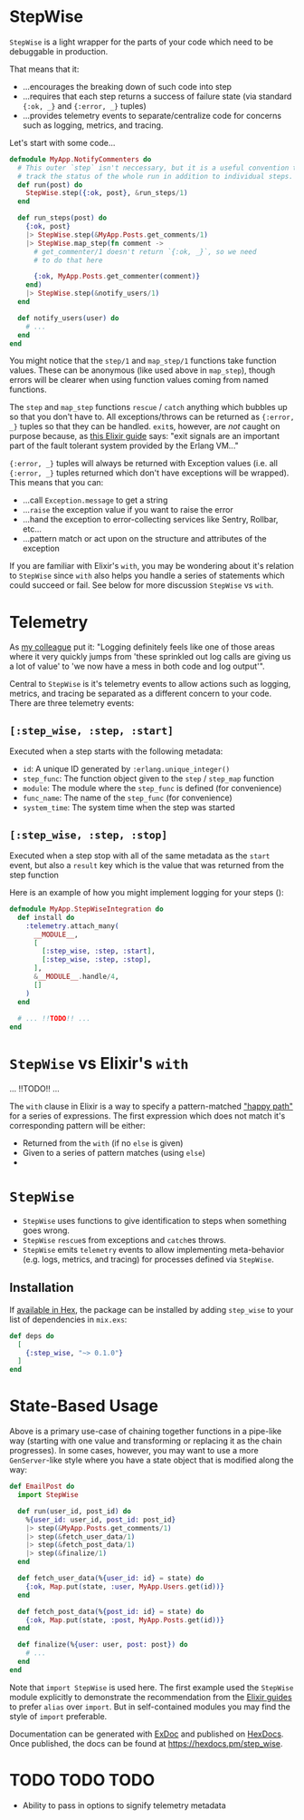 # StepWise

`StepWise` is a light wrapper for the parts of your code which need to be debuggable in production.

That means that it:

 * ...encourages the breaking down of such code into step
 * ...requires that each step returns a success of failure state (via standard `{:ok, _}` and `{:error, _}` tuples)
 * ...provides telemetry events to separate/centralize code for concerns such as logging, metrics, and tracing.

Let's start with some code...

```elixir
defmodule MyApp.NotifyCommenters do
  # This outer `step` isn't neccessary, but it is a useful convention to be able to
  # track the status of the whole run in addition to individual steps.
  def run(post) do
    StepWise.step({:ok, post}, &run_steps/1)
  end

  def run_steps(post) do
    {:ok, post}
    |> StepWise.step(&MyApp.Posts.get_comments/1)
    |> StepWise.map_step(fn comment ->
      # get_commenter/1 doesn't return `{:ok, _}`, so we need
      # to do that here

      {:ok, MyApp.Posts.get_commenter(comment)}
    end)
    |> StepWise.step(&notify_users/1)
  end

  def notify_users(user) do
    # ...
  end
end
```

You might notice that the `step/1` and `map_step/1` functions take function values.  These can be anonymous (like used above in `map_step`), though errors will be clearer when using function values coming from named functions.

The `step` and `map_step` functions `rescue` / `catch` anything which bubbles up so that you don't have to.  All exceptions/throws can be returned as `{:error, _}` tuples so that they can be handled.  `exit`s, however, are *not* caught on purpose because, as [this Elixir guide](https://elixir-lang.org/getting-started/try-catch-and-rescue.html#exits) says: "exit signals are an important part of the fault tolerant system provided by the Erlang VM..."

`{:error, _}` tuples will always be returned with Exception values (i.e. all `{:error, _}` tuples returned which don't have exceptions will be wrapped).  This means that you can:

 * ...call `Exception.message` to get a string
 * ...`raise` the exception value if you want to raise the error
 * ...hand the exception to error-collecting services like Sentry, Rollbar, etc...
 * ...pattern match or act upon on the structure and attributes of the exception

If you are familiar with Elixir's `with`, you may be wondering about it's relation to `StepWise` since `with` also helps you handle a series of statements which could succeed or fail.  See below for more discussion `StepWise` vs `with`.

# Telemetry

As [my colleague](https://github.com/linduxed) put it: "Logging definitely feels like one of those areas where it very quickly jumps from 'these sprinkled out log calls are giving us a lot of value' to 'we now have a mess in both code and log output'".

Central to `StepWise` is it's telemetry events to allow actions such as logging, metrics, and tracing be separated as a different concern to your code.  There are three telemetry events:

## `[:step_wise, :step, :start]`

Executed when a step starts with the following metadata:

 * `id`: A unique ID generated by `:erlang.unique_integer()`
 * `step_func`: The function object given to the `step` / `step_map` function
 * `module`: The module where the `step_func` is defined (for convenience)
 * `func_name`: The name of the `step_func` (for convenience)
 * `system_time`: The system time when the step was started

## `[:step_wise, :step, :stop]`

Executed when a step stop with all of the same metadata as the `start` event, but also a `result` key which is the value that was returned from the step function

Here is an example of how you might implement logging for your steps ():

```elixir
defmodule MyApp.StepWiseIntegration do
  def install do
    :telemetry.attach_many(
      __MODULE__,
      [
        [:step_wise, :step, :start],
        [:step_wise, :step, :stop],
      ],
      &__MODULE__.handle/4,
      []
    )
  end
  
  # ... !!TODO!! ...
end
```
 
# `StepWise` vs Elixir's `with`

... !!TODO!! ...

The `with` clause in Elixir is a way to specify a pattern-matched ["happy path"](https://en.wikipedia.org/wiki/Happy_path) for a series of expressions.  The first expression which does not match it's corresponding pattern will be either:

 * Returned from the `with` (if no `else` is given)
 * Given to a series of pattern matches (using `else`)
 * 

# `StepWise`

 * `StepWise` uses functions to give identification to steps when something goes wrong.
 * `StepWise` `rescue`s from exceptions and `catch`es throws.
 * `StepWise` emits `telemetry` events to allow implementing meta-behavior (e.g. logs, metrics, and tracing) for processes defined via `StepWise`.
## Installation

If [available in Hex](https://hex.pm/docs/publish), the package can be installed
by adding `step_wise` to your list of dependencies in `mix.exs`:

```elixir
def deps do
  [
    {:step_wise, "~> 0.1.0"}
  ]
end
```

# State-Based Usage

Above is a primary use-case of chaining together functions in a pipe-like way (starting with one value and transforming or replacing it as the chain progresses).  In some cases, however, you may want to use a more `GenServer`-like style where you have a state object that is modified along the way:

```elixir
def EmailPost do
  import StepWise

  def run(user_id, post_id) do
    %{user_id: user_id, post_id: post_id}
    |> step(&MyApp.Posts.get_comments/1)
    |> step(&fetch_user_data/1)
    |> step(&fetch_post_data/1)
    |> step(&finalize/1)
  end

  def fetch_user_data(%{user_id: id} = state) do
    {:ok, Map.put(state, :user, MyApp.Users.get(id))}
  end

  def fetch_post_data(%{post_id: id} = state) do
    {:ok, Map.put(state, :post, MyApp.Posts.get(id))}
  end

  def finalize(%{user: user, post: post}) do
    # ...
  end
end
```

Note that `import StepWise` is used here.  The first example used the `StepWise` module explicitly to demonstrate the recommendation from the [Elixir guides](https://elixir-lang.org/getting-started/alias-require-and-import.html#import) to prefer `alias` over `import`.  But in self-contained modules you may find the style of `import` preferable.

Documentation can be generated with [ExDoc](https://github.com/elixir-lang/ex_doc)
and published on [HexDocs](https://hexdocs.pm). Once published, the docs can
be found at <https://hexdocs.pm/step_wise>.

# TODO TODO TODO

 * Ability to pass in options to signify telemetry metadata

